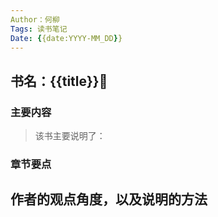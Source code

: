 ```yaml
---
Author：何柳
Tags: 读书笔记
Date: {{date:YYYY-MM_DD}} 
---
```


## 书名：{{title}}📖

### 主要内容
> 该书主要说明了：


### 章节要点
**作者的观点角度，以及说明的方法**
-




